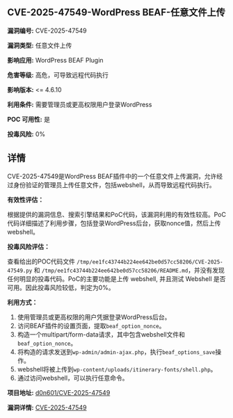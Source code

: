 ## CVE-2025-47549-WordPress BEAF-任意文件上传

**漏洞编号:** CVE-2025-47549

**漏洞类型:** 任意文件上传

**影响应用:** WordPress BEAF Plugin

**危害等级:** 高危，可导致远程代码执行

**影响版本:** <= 4.6.10

**利用条件:** 需要管理员或更高权限用户登录WordPress

**POC 可用性:** 是

**投毒风险:** 0%

## 详情

CVE-2025-47549是WordPress BEAF插件中的一个任意文件上传漏洞，允许经过身份验证的管理员上传任意文件，包括webshell，从而导致远程代码执行。

**有效性评估：**

根据提供的漏洞信息、搜索引擎结果和PoC代码，该漏洞利用的有效性较高。PoC代码详细描述了利用步骤，包括登录WordPress后台，获取nonce值，然后上传webshell。

**投毒风险评估：**

查看给出的POC代码文件 `/tmp/ee1fc43744b224ee642be0d57cc58206/CVE-2025-47549.py` 和 `/tmp/ee1fc43744b224ee642be0d57cc58206/README.md`，并没有发现任何明显的投毒代码。PoC的主要功能是上传 webshell, 并且测试 Webshell 是否可用。因此投毒风险较低，判定为0%。

**利用方式：**

1.  使用管理员或更高权限的用户凭据登录WordPress后台。
2.  访问BEAF插件的设置页面，提取`beaf_option_nonce`。
3.  构造一个multipart/form-data请求，其中包含webshell文件和`beaf_option_nonce`。
4.  将构造的请求发送到`wp-admin/admin-ajax.php`，执行`beaf_options_save`操作。
5.  webshell将被上传到`wp-content/uploads/itinerary-fonts/shell.php`。
6.  通过访问webshell，可以执行任意命令。

**项目地址:** [d0n601/CVE-2025-47549](https://github.com/d0n601/CVE-2025-47549)

**漏洞详情:** [CVE-2025-47549](https://nvd.nist.gov/vuln/detail/CVE-2025-47549)